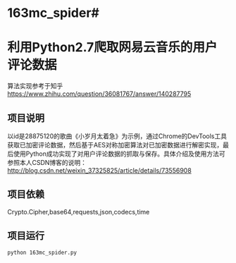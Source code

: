 # 163mc_spider#
# 利用Python2.7爬取网易云音乐的用户评论数据 #
算法实现参考于知乎 https://www.zhihu.com/question/36081767/answer/140287795 

## 项目说明
以id是28875120的歌曲《小岁月太着急》为示例，通过Chrome的DevTools工具获取已加密评论数据，然后基于AES对称加密算法对已加密数据进行解密实现，最后使用Python成功实现了对用户评论数据的抓取与保存。具体介绍及使用方法可参照本人CSDN博客的说明：http://blog.csdn.net/weixin_37325825/article/details/73556908

## 项目依赖
Crypto.Cipher,base64,requests,json,codecs,time

## 项目运行 
```bash
python 163mc_spider.py
```

